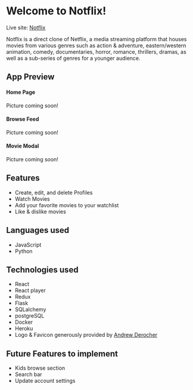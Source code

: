# Welcome to Notflix!

Live site: [Notflix](https://notflix-clone.herokuapp.com/)

Notflix is a direct clone of Netflix, a media streaming platform that houses movies from various genres such as action & adventure, eastern/western animation, comedy, documentaries, horror, romance, thrillers, dramas, as well as a sub-series of genres for a younger audience.

## App Preview

#### Home Page
Picture coming soon!
![]()

#### Browse Feed
Picture coming soon!
![]()

#### Movie Modal
Picture coming soon!
![]()


## Features

 - Create, edit, and delete Profiles
 - Watch Movies
 - Add your favorite movies to your watchlist
 - Like & dislike movies

## Languages used

 - JavaScript
 - Python

## Technologies used

 - React
 - React player
 - Redux
 - Flask
 - SQLalchemy
 - postgreSQL
 - Docker
 - Heroku
 - Logo & Favicon generously provided by [Andrew Derocher](https://github.com/aDerocher)

## Future Features to implement

   - Kids browse section
   - Search bar
   - Update account settings
